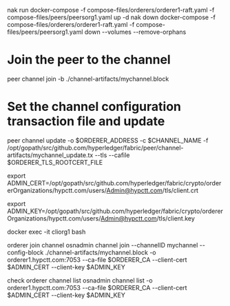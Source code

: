 
nak run  docker-compose -f compose-files/orderers/orderer1-raft.yaml -f compose-files/peers/peersorg1.yaml up -d
nak down docker-compose -f compose-files/orderers/orderer1-raft.yaml -f compose-files/peers/peersorg1.yaml down --volumes --remove-orphans
<!-- # Set the environment for the peer connection
export CORE_PEER_ADDRESS=peer0.org1.hypctt.com:7051
export CORE_PEER_TLS_ENABLED=true
export CORE_PEER_TLS_CERT_FILE=/opt/gopath/src/github.com/hyperledger/fabric/crypto/peerOrganizations/org1.hypctt.com/peers/peer0.org1.hypctt.com/tls/server.crt
export CORE_PEER_TLS_KEY_FILE=/opt/gopath/src/github.com/hyperledger/fabric/crypto/peerOrganizations/org1.hypctt.com/peers/peer0.org1.hypctt.com/tls/server.key
export CORE_PEER_TLS_ROOTCERT_FILE=/opt/gopath/src/github.com/hyperledger/fabric/crypto/peerOrganizations/org1.hypctt.com/peers/peer0.org1.hypctt.com/tls/ca.crt

export ORDERER_ADDRESS=orderer1.hypctt.com:7050
export ORDERER_TLS_CERT_FILE=/var/hyperledger/orderer/tls/server.crt
export ORDERER_TLS_KEY_FILE=/var/hyperledger/orderer/tls/server.key
export ORDERER_TLS_ROOTCERT_FILE=/var/hyperledger/orderer/tls/ca.crt -->

# Join the peer to the channel
peer channel join -b ./channel-artifacts/mychannel.block

# Set the channel configuration transaction file and update
peer channel update -o $ORDERER_ADDRESS -c $CHANNEL_NAME -f /opt/gopath/src/github.com/hyperledger/fabric/peer/channel-artifacts/mychannel_update.tx --tls --cafile $ORDERER_TLS_ROOTCERT_FILE


export ADMIN_CERT=/opt/gopath/src/github.com/hyperledger/fabric/crypto/ordererOrganizations/hypctt.com/users/Admin@hypctt.com/tls/client.crt

export ADMIN_KEY=/opt/gopath/src/github.com/hyperledger/fabric/crypto/ordererOrganizations/hypctt.com/users/Admin@hypctt.com/tls/client.key

docker exec -it cliorg1 bash

orderer join channel
osnadmin channel join --channelID mychannel --config-block ./channel-artifacts/mychannel.block -o orderer1.hypctt.com:7053 --ca-file $ORDERER_CA --client-cert $ADMIN_CERT --client-key $ADMIN_KEY

check orderer channel list
osnadmin channel list -o orderer1.hypctt.com:7053 --ca-file $ORDERER_CA --client-cert $ADMIN_CERT --client-key $ADMIN_KEY 